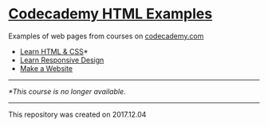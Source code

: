 # [Codecademy HTML Examples](https://alttiri.github.io/codecademy/ "Open the list with examples")

Examples of web pages from courses on [codecademy.com](https://www.codecademy.com)

- [Learn HTML & CSS](https://www.codecademy.com/learn/learn-html-css "Open the course on codecademy.com")*
- [Learn Responsive Design](https://www.codecademy.com/learn/learn-responsive-design "Open the course on codecademy.com")
- [Make a Website](https://www.codecademy.com/learn/make-a-website "Open the course on codecademy.com")

---

_*This course is no longer available._

---
This repository was created on 2017.12.04
